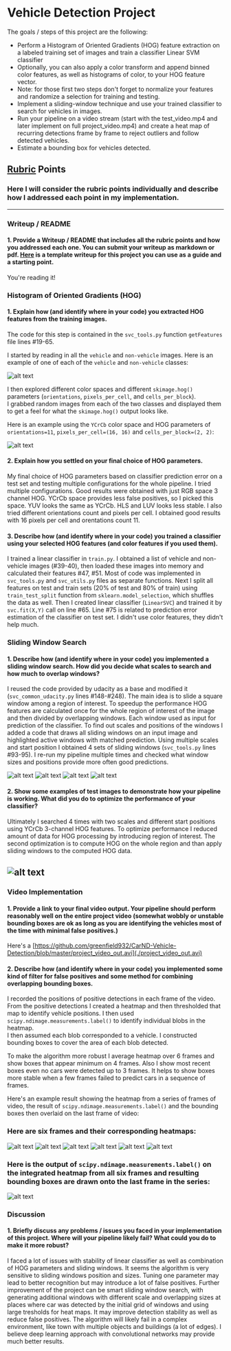 # Vehicle Detection Project

The goals / steps of this project are the following:

* Perform a Histogram of Oriented Gradients (HOG) feature extraction on a labeled training set of images and train a classifier Linear SVM classifier
* Optionally, you can also apply a color transform and append binned color features, as well as histograms of color, to your HOG feature vector. 
* Note: for those first two steps don't forget to normalize your features and randomize a selection for training and testing.
* Implement a sliding-window technique and use your trained classifier to search for vehicles in images.
* Run your pipeline on a video stream (start with the test_video.mp4 and later implement on full project_video.mp4) and create a heat map of recurring detections frame by frame to reject outliers and follow detected vehicles.
* Estimate a bounding box for vehicles detected.

[//]: # (Image References)
[image1]: ./output_images/res_explore1.png
[image2]: ./output_images/colorspace.png
[image3]: ./output_images/Boxes0.jpg
[image4]: ./output_images/Boxes1.jpg
[image5]: ./output_images/Boxes2.jpg
[image6]: ./output_images/Boxes3.jpg
[image7]: ./output_images/sliding_windows.jpg
[image8]: ./output_images/out_0.jpg
[image9]: ./output_images/out_1.jpg
[image10]: ./output_images/out_2.jpg
[image11]: ./output_images/out_3.jpg
[image12]: ./output_images/out_4.jpg
[image13]: ./output_images/out_5.jpg
[image14]: ./output_images/5.jpg
[video1]: ./project_video_out.avi

## [Rubric](https://review.udacity.com/#!/rubrics/513/view) Points
### Here I will consider the rubric points individually and describe how I addressed each point in my implementation.  

---
### Writeup / README

#### 1. Provide a Writeup / README that includes all the rubric points and how you addressed each one.  You can submit your writeup as markdown or pdf.  [Here](https://github.com/udacity/CarND-Vehicle-Detection/blob/master/writeup_template.md) is a template writeup for this project you can use as a guide and a starting point.  

You're reading it!

### Histogram of Oriented Gradients (HOG)

#### 1. Explain how (and identify where in your code) you extracted HOG features from the training images.

The code for this step is contained in the `svc_tools.py` function `getFeatures` file lines #19-65.

I started by reading in all the `vehicle` and `non-vehicle` images.  Here is an example of one of each of the `vehicle` and `non-vehicle` classes:

![alt text][image1]

I then explored different color spaces and different `skimage.hog()` parameters (`orientations`, `pixels_per_cell`, and `cells_per_block`).  
I grabbed random images from each of the two classes and displayed them to get a feel for what the `skimage.hog()` output looks like.

Here is an example using the `YCrCb` color space and HOG parameters of `orientations=11`, `pixels_per_cell=(16, 16)` and `cells_per_block=(2, 2)`:

![alt text][image2]

#### 2. Explain how you settled on your final choice of HOG parameters.

My final choice of HOG parameters based on classifier prediction error on a test set and testing multiple configurations for the whole pipeline.
I tried multiple configurations. Good results were obtained with just RGB space 3 channel HOG. YCrCb space provides less false positives, so I picked this space.
YUV looks the same as YCrCb. HLS and LUV looks less stable.
I also tried different orientations count and pixels per cell. I obtained good results with 16 pixels per cell and orentations count 11.

#### 3. Describe how (and identify where in your code) you trained a classifier using your selected HOG features (and color features if you used them).

I trained a linear classifier in `train.py`. I obtained a list of vehicle and non-vehicle images (#39-40), then loaded these images into memory and calculated 
their features #47, #51. Most of code was implemented in `svc_tools.py` and `svc_utils.py` files as separate functions.
Next I split all features on test and train sets (20% of test and 80% of train) using `train_test_split` function from `sklearn.model_selection`,
which shuffles the data as well. Then I created linear classifier (`LinearSVC`) and trained it by `svc.fit(X,Y)` call on line #65.
Line #75 is related to prediction error estimation of the classifier on test set.
I didn't use color features, they didn't help much.

### Sliding Window Search

#### 1. Describe how (and identify where in your code) you implemented a sliding window search.  How did you decide what scales to search and how much to overlap windows?

I reused the code provided by udacity as a base and modified it (`svc_common_udacity.py` lines #148-#248). The main idea is to slide a square window among
a region of interest. To speedup the performance HOG features are calculated once for the whole region of interest of the image and then divided by overlapping windows.
Each window used as input for prediction of the classifier.
To find out scales and positions of the windows I added a code that draws all sliding windows on an input image and highlighted active windows with matched prediction.
Using multiple scales and start position I obtained 4 sets of sliding windows (`svc_tools.py` lines #93-95). I re-run my pipeline multiple times and checked what 
window sizes and positions provide more often good predictions.

![alt text][image3]
![alt text][image4]
![alt text][image5]
![alt text][image6]

#### 2. Show some examples of test images to demonstrate how your pipeline is working.  What did you do to optimize the performance of your classifier?

Ultimately I searched 4 times with two scales and different start positions using YCrCb 3-channel HOG features.
To optimize performance I reduced amount of data for HOG processing by introducing region of interest. The second optimization is to 
compute HOG on the whole region and than apply sliding windows to the computed HOG data.

![alt text][image7]
---

### Video Implementation

#### 1. Provide a link to your final video output.  Your pipeline should perform reasonably well on the entire project video (somewhat wobbly or unstable bounding boxes are ok as long as you are identifying the vehicles most of the time with minimal false positives.)
Here's a [https://github.com/greenfield932/CarND-Vehicle-Detection/blob/master/project_video_out.avi](./project_video_out.avi)


#### 2. Describe how (and identify where in your code) you implemented some kind of filter for false positives and some method for combining overlapping bounding boxes.

I recorded the positions of positive detections in each frame of the video. From the positive detections I created a heatmap and then thresholded 
that map to identify vehicle positions. I then used `scipy.ndimage.measurements.label()` to identify individual blobs in the heatmap.  
I then assumed each blob corresponded to a vehicle.  I constructed bounding boxes to cover the area of each blob detected.

To make the algorithm more robust I average heatmap over 6 frames and show boxes that appear minimum on 4 frames. Also I show most recent boxes even no cars were detected up
to 3 frames. It helps to show boxes more stable when a few frames failed to predict cars in a sequence of frames.

Here's an example result showing the heatmap from a series of frames of video, 
the result of `scipy.ndimage.measurements.label()` and the bounding boxes then overlaid on the last frame of video:

### Here are six frames and their corresponding heatmaps:

![alt text][image8]
![alt text][image9]
![alt text][image10]
![alt text][image11]
![alt text][image12]
![alt text][image13]

### Here is the output of `scipy.ndimage.measurements.label()` on the integrated heatmap from all six frames and resulting bounding boxes are drawn onto the last frame in the series:
![alt text][image14]


### Discussion

#### 1. Briefly discuss any problems / issues you faced in your implementation of this project.  Where will your pipeline likely fail?  What could you do to make it more robust?

I faced a lot of issues with stability of linear classifier as well as combination of HOG parameters and sliding windows. It seems the algorithm is very sensitive to
sliding windows position and sizes. Tuning one parameter may lead to better recognition but may introduce a lot of false positives. Further improvement of the project
can be smart sliding window search, with generating additional windows with different scale and overlapping sizes at places where car was detected 
by the initial grid of windows and using large tresholds for heat maps. It may improve detection stability as well as reduce false positives.
The algorithm will likely fail in a complex environment, like town with multiple objects and buildings (a lot of edges).
I believe deep learning approach with convolutional networks may provide much better results.
